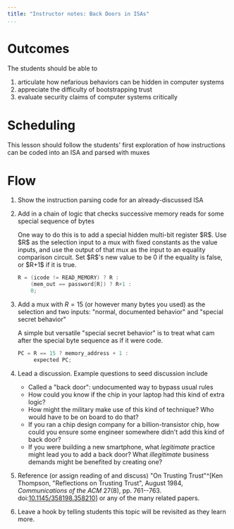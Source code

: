 ```yaml
---
title: "Instructor notes: Back Doors in ISAs"
...
```



# Outcomes
The students should be able to

1. articulate how nefarious behaviors can be hidden in computer systems
2. appreciate the difficulty of bootstrapping trust
3. evaluate security claims of computer systems critically

# Scheduling
This lesson should follow the students' first exploration of how instructions can be coded into an ISA and parsed with muxes

# Flow
1. Show the instruction parsing code for an already-discussed ISA

2. Add in a chain of logic that checks successive memory reads for some special sequence of bytes

    <div class="example">
    One way to do this is to add a special hidden multi-bit register $R$.
    Use $R$ as the selection input to a mux with fixed constants as the value inputs, and use the output of that mux as the input to an equality comparison circuit.
    Set $R$'s new value to be 0 if the equality is false, or $R+1$ if it is true.

    ````c
    R = (icode != READ_MEMORY) ? R :
        (mem_out == password[R]) ? R+1 :
        0;
    ````
    </div>

3. Add a mux with $R = 15$ (or however many bytes you used) as the selection and two inputs: "normal, documented behavior" and "special secret behavior"
    
    <div class="example">
    A simple but versatile "special secret behavior" is to treat what cam after the special byte sequence as if it were code.
    
    ````c
    PC = R == 15 ? memory_address + 1 :
         expected PC;
    ````
    </div>

4. Lead a discussion. Example questions to seed discussion include
    
    - Called a "back door": undocumented way to bypass usual rules
    - How could you know if the chip in your laptop had this kind of extra logic?
    - How might the military make use of this kind of technique? Who would have to be on board to do that?
    - If you ran a chip design company for a billion-transistor chip, how could you ensure some engineer somewhere didn't add this kind of back door?
    - If you were building a new smartphone, what *legitimate* practice might lead you to add a back door? What *illegitimate* business demands might be benefited by creating one?

5. Reference (or assign reading of and discuss) "On Trusting Trust"^[Ken Thompson, "Reflections on Trusting Trust", August 1984, *Communications of the ACM* 27(8), pp. 761--763. doi:[10.1145/358198.358210](https://doi.org/10.1145/358198.358210)] or any of the many related papers.

6. Leave a hook by telling students this topic will be revisited as they learn more.

